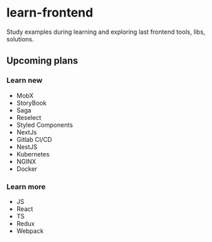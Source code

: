 # learn-frontend
Study examples during learning and exploring last frontend tools, libs, solutions.

## Upcoming plans

### Learn new
- MobX
- StoryBook
- Saga
- Reselect
- Styled Components
- NextJs
- Gitlab CI/CD
- NestJS
- Kubernetes
- NGINX
- Docker

### Learn more
- JS
- React
- TS
- Redux
- Webpack
